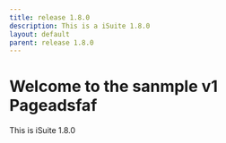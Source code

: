 ```yaml
---
title: release 1.8.0
description: This is a iSuite 1.8.0
layout: default
parent: release 1.8.0
---
```


# Welcome to the sanmple v1 Pageadsfaf

This is iSuite 1.8.0
